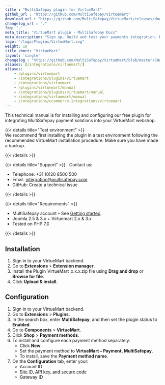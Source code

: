 ```yaml
---
title : "MultiSafepay plugin for VirtueMart"
github_url : "https://github.com/MultiSafepay/Virtuemart"
download_url : "https://github.com/MultiSafepay/VirtueMart/releases/download/2.2.2/Plugin_VirtueMart_2.2.2.zip"
changelog_url : "."
faq: "."
meta_title: "VirtueMart plugin - MultiSafepay Docs"
meta_description: "Sign up. Build and test your payments integration. Explore our products and services. Use our API Reference, SDKs, and wrappers. Get support."
logo: "/logo/Plugins/VirtueMart.svg"
weight: 18
title_short: "VirtueMart"
layout: 'single'
changelog : "https://github.com/MultiSafepay/VirtueMart/blob/master/CHANGELOG.md"
aliases: [/integrations/virtuemart/]
aliases:
    - /plugins/virtuemart
    - /integrations/plugins/virtuemart
    - /integrations/virtuemart
    - /plugins/virtuemart/manual
    - /integrations/plugins/virtuemart/manual
    - /integrations/virtuemart/manual
    - /integrations/ecommerce-integrations/virtuemart
---
```


This technical manual is for installing and configuring our free plugin for integrating MultiSafepay payment solutions into your VirtueMart webshop.

{{< details title="Test environment" >}}
&nbsp;  
We recommend first installing the plugin in a test environment following the recommended VirtueMart installation procedure. Make sure you have made a backup.

{{< /details >}}

{{< details title="Support" >}}
&nbsp; 
Contact us:

- Telephone: +31 (0)20 8500 500
- Email: <integration@multisafepay.com>
- GitHub: Create a technical issue

{{< /details >}}

{{< details title="Requirements" >}}

- MultiSafepay account – See [Getting started](/getting-started/).
- Joomla 2.5 & 3.x + Virtuemart 2.x & 3.x
- Tested on PHP 7.0

{{< /details >}}

## Installation
1. Sign in to your VirtueMart backend.
2. Go to **Extensions** > **Extension manager**.
3. Install the Plugin_VirtueMart_x.x.x.zip file using **Drag and drop** or **Browse for file**. 
4. Click **Upload & install**.

## Configuration
1. Sign in to your VirtueMart backend.
2. Go to **Extensions** > **Plugins**.
3. In the search box, enter **MultiSafepay**, and then set the plugin status to **Enabled**.
4. Go to **Components** > **VirtueMart**. 
5. Click **Shop** > **Payment methods**. 
6. To install and configure each payment method separately:  
    - Click **New**.
    - Set the payment method to **VirtueMart – Payment, MultiSafepay**.
    - To install, save the **Payment method name**.
7. On the **Configuration** tab, enter your:
    - Account ID
    - [Site ID, API key, and secure code](/set-up-your-account/site-id-api-key-secure-code)
    - Gateway ID  


